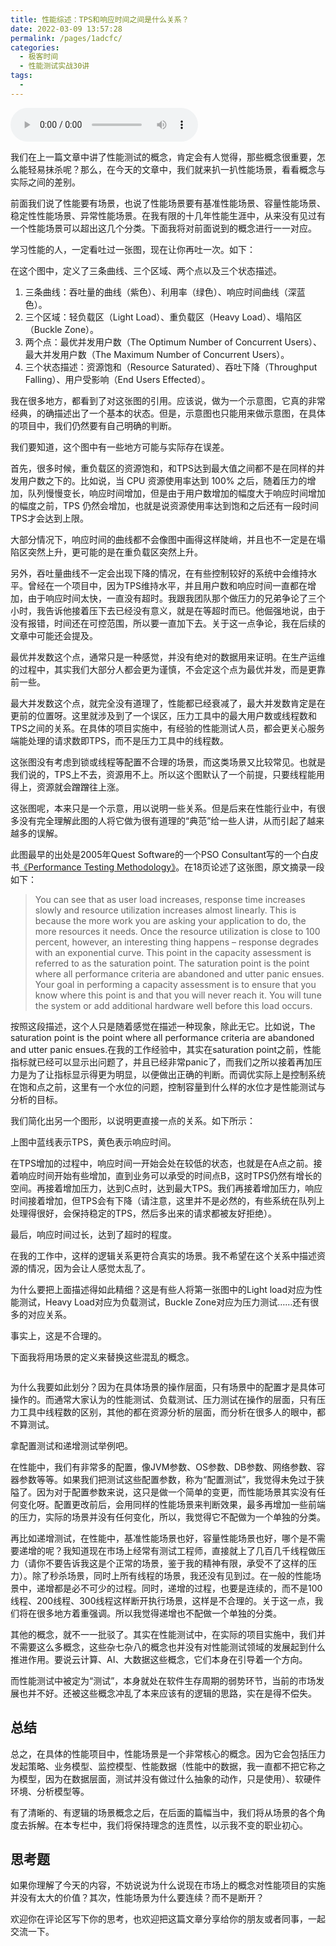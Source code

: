 ```yaml
---
title: 性能综述：TPS和响应时间之间是什么关系？
date: 2022-03-09 13:57:28
permalink: /pages/1adcfc/
categories:
  - 极客时间
  - 性能测试实战30讲
tags:
  - 
---
```

<audio title="02.性能综述：TPS和响应时间之间是什么关系？" src="https://static001.geekbang.org/resource/audio/4a/ab/4ab3bffd7a9959e6b3e08c95b667dfab.mp3" controls="controls"></audio> 
<p>我们在上一篇文章中讲了性能测试的概念，肯定会有人觉得，那些概念很重要，怎么能轻易抹杀呢？那么，在今天的文章中，我们就来扒一扒性能场景，看看概念与实际之间的差别。</p><p>前面我们说了性能要有场景，也说了性能场景要有基准性能场景、容量性能场景、稳定性性能场景、异常性能场景。在我有限的十几年性能生涯中，从来没有见过有一个性能场景可以超出这几个分类。下面我将对前面说到的概念进行一一对应。</p><p>学习性能的人，一定看吐过一张图，现在让你再吐一次。如下：</p><p><img src="https://static001.geekbang.org/resource/image/36/7d/36ee34ee92b75fd17d5314d74453367d.png?wh=629*336" alt=""><br>
在这个图中，定义了三条曲线、三个区域、两个点以及三个状态描述。</p><ol>
<li>三条曲线：吞吐量的曲线（紫色）、利用率（绿色）、响应时间曲线（深蓝色）。</li>
<li>三个区域：轻负载区（Light Load）、重负载区（Heavy Load）、塌陷区（Buckle Zone）。</li>
<li>两个点：最优并发用户数（The Optimum Number of Concurrent Users）、最大并发用户数（The Maximum Number of Concurrent Users）。</li>
<li>三个状态描述：资源饱和（Resource Saturated）、吞吐下降（Throughput Falling）、用户受影响（End Users Effected）。</li>
</ol><!-- [[[read_end]]] --><p>我在很多地方，都看到了对这张图的引用。应该说，做为一个示意图，它真的非常经典，的确描述出了一个基本的状态。但是，示意图也只能用来做示意图，在具体的项目中，我们仍然要有自己明确的判断。</p><p>我们要知道，这个图中有一些地方可能与实际存在误差。</p><p>首先，很多时候，重负载区的资源饱和，和TPS达到最大值之间都不是在同样的并发用户数之下的。比如说，当 CPU 资源使用率达到 100% 之后，随着压力的增加，队列慢慢变长，响应时间增加，但是由于用户数增加的幅度大于响应时间增加的幅度之前，TPS 仍然会增加，也就是说资源使用率达到饱和之后还有一段时间TPS才会达到上限。</p><p>大部分情况下，响应时间的曲线都不会像图中画得这样陡峭，并且也不一定是在塌陷区突然上升，更可能的是在重负载区突然上升。</p><p>另外，吞吐量曲线不一定会出现下降的情况，在有些控制较好的系统中会维持水平。曾经在一个项目中，因为TPS维持水平，并且用户数和响应时间一直都在增加，由于响应时间太快，一直没有超时。我跟我团队那个做压力的兄弟争论了三个小时，我告诉他接着压下去已经没有意义，就是在等超时而已。他倔强地说，由于没有报错，时间还在可控范围，所以要一直加下去。关于这一点争论，我在后续的文章中可能还会提及。</p><p>最优并发数这个点，通常只是一种感觉，并没有绝对的数据用来证明。在生产运维的过程中，其实我们大部分人都会更为谨慎，不会定这个点为最优并发，而是更靠前一些。</p><p>最大并发数这个点，就完全没有道理了，性能都已经衰减了，最大并发数肯定是在更前的位置呀。这里就涉及到了一个误区，压力工具中的最大用户数或线程数和TPS之间的关系。在具体的项目实施中，有经验的性能测试人员，都会更关心服务端能处理的请求数即TPS，而不是压力工具中的线程数。</p><p>这张图没有考虑到锁或线程等配置不合理的场景，而这类场景又比较常见。也就是我们说的，TPS上不去，资源用不上。所以这个图默认了一个前提，只要线程能用得上，资源就会蹭蹭往上涨。</p><p>这张图呢，本来只是一个示意，用以说明一些关系。但是后来在性能行业中，有很多没有完全理解此图的人将它做为很有道理的“典范”给一些人讲，从而引起了越来越多的误解。</p><p>此图最早的出处是2005年Quest Software的一个PSO Consultant写的一个白皮书<a href="http://hosteddocs.ittoolbox.com/questnolg22106java.pdf">《Performance Testing Methodology》</a>。在18页论述了这张图，原文摘录一段如下：</p><blockquote>
<p>You can see that as user load increases, response time increases slowly and resource utilization increases almost linearly. This is because the more work you are asking your application to do, the more resources it needs. Once the resource utilization is close to 100 percent, however, an interesting thing happens – response degrades with an exponential curve. This point in the capacity assessment is referred to as the saturation point. The saturation point is the point where all performance criteria are abandoned and utter panic ensues. Your goal in performing a capacity assessment is to ensure that you know where this point is and that you will never reach it. You will tune the system or add additional hardware well before this load occurs.</p>
</blockquote><p>按照这段描述，这个人只是随着感觉在描述一种现象，除此无它。比如说，The saturation point is the point where all performance criteria are abandoned and utter panic ensues.在我的工作经验中，其实在saturation point之前，性能指标就已经可以显示出问题了，并且已经非常panic了，而我们之所以接着再加压力是为了让指标显示得更为明显，以便做出正确的判断。而调优实际上是控制系统在饱和点之前，这里有一个水位的问题，控制容量到什么样的水位才是性能测试与分析的目标。</p><p>我们简化出另一个图形，以说明更直接一点的关系。如下所示：</p><p><img src="https://static001.geekbang.org/resource/image/c0/34/c0575730fe2d14842aba066bc8786734.png?wh=835*390" alt=""><br>
上图中蓝线表示TPS，黄色表示响应时间。</p><p>在TPS增加的过程中，响应时间一开始会处在较低的状态，也就是在A点之前。接着响应时间开始有些增加，直到业务可以承受的时间点B，这时TPS仍然有增长的空间。再接着增加压力，达到C点时，达到最大TPS。我们再接着增加压力，响应时间接着增加，但TPS会有下降（请注意，这里并不是必然的，有些系统在队列上处理得很好，会保持稳定的TPS，然后多出来的请求都被友好拒绝）。</p><p>最后，响应时间过长，达到了超时的程度。</p><p>在我的工作中，这样的逻辑关系更符合真实的场景。我不希望在这个关系中描述资源的情况，因为会让人感觉太乱了。</p><p>为什么要把上面描述得如此精细？这是有些人将第一张图中的Light load对应为性能测试，Heavy Load对应为负载测试，Buckle Zone对应为压力测试……还有很多的对应关系。</p><p>事实上，这是不合理的。</p><p>下面我将用场景的定义来替换这些混乱的概念。</p><p><img src="https://static001.geekbang.org/resource/image/55/b1/55168e3443446e5866c85853f0e71ab1.jpg?wh=3930*2834" alt=""></p><p>为什么我要如此划分？因为在具体场景的操作层面，只有场景中的配置才是具体可操作的。而通常大家认为的性能测试、负载测试、压力测试在操作的层面，只有压力工具中线程数的区别，其他的都在资源分析的层面，而分析在很多人的眼中，都不算测试。</p><p>拿配置测试和递增测试举例吧。</p><p>在性能中，我们有非常多的配置，像JVM参数、OS参数、DB参数、网络参数、容器参数等等。如果我们把测试这些配置参数，称为“配置测试”，我觉得未免过于狭隘了。因为对于配置参数来说，这只是做一个简单的变更，而性能场景其实没有任何变化呀。配置更改前后，会用同样的性能场景来判断效果，最多再增加一些前端的压力，实际的场景并没有任何变化，所以，我觉得它不配做为一个单独的分类。</p><p>再比如递增测试，在性能中，基准性能场景也好，容量性能场景也好，哪个是不需要递增的呢？我知道现在市场上经常有测试工程师，直接就上了几百几千线程做压力（请你不要告诉我这是个正常的场景，鉴于我的精神有限，承受不了这样的压力）。除了秒杀场景，同时上所有线程的场景，我还没有见到过。在一般的性能场景中，递增都是必不可少的过程。同时，递增的过程，也要是连续的，而不是100线程、200线程、300线程这样断开执行场景，这样是不合理的。关于这一点，我们将在很多地方着重强调。所以我觉得递增也不配做一个单独的分类。</p><p>其他的概念，就不一一批驳了。其实在性能测试中，在实际的项目实施中，我们并不需要这么多概念，这些杂七杂八的概念也并没有对性能测试领域的发展起到什么推进作用。要说云计算、AI、大数据这些概念，它们本身在引导着一个方向。</p><p>而性能测试中被定为“测试”，本身就处在软件生存周期的弱势环节，当前的市场发展也并不好。还被这些概念冲乱了本来应该有的逻辑的思路，实在是得不偿失。</p><h2>总结</h2><p>总之，在具体的性能项目中，性能场景是一个非常核心的概念。因为它会包括压力发起策略、业务模型、监控模型、性能数据（性能中的数据，我一直都不把它称之为模型，因为在数据层面，测试并没有做过什么抽象的动作，只是使用）、软硬件环境、分析模型等。</p><p>有了清晰的、有逻辑的场景概念之后，在后面的篇幅当中，我们将从场景的各个角度去拆解。在本专栏中，我们将保持理念的连贯性，以示我不变的职业初心。</p><h2>思考题</h2><p>如果你理解了今天的内容，不妨说说为什么说现在市场上的概念对性能项目的实施并没有太大的价值？其次，性能场景为什么要连续？而不是断开？</p><p>欢迎你在评论区写下你的思考，也欢迎把这篇文章分享给你的朋友或者同事，一起交流一下。</p>